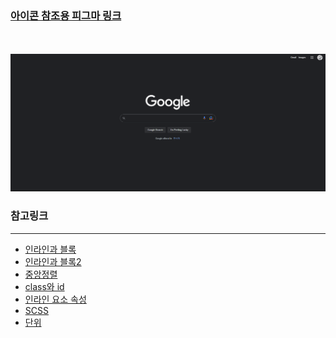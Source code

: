 <h3>
    <a href="https://www.figma.com/file/5jxhYRLV8qbNpPAkSBP0WG/%E2%9D%96-Untitled-UI-%E2%80%93-FREE-Figma-UI-kit-and-design-system-(Community)?node-id=1025%3A31781&t=mFPMNi9Hvb7LM1Fq-1">아이콘 참조용 피그마 링크</a>
</h3>
<br></br>
<img src="./src/img.png"></img>

<br>

### 참고링크
---
- [인라인과 블록](http://www.tcpschool.com/html/html_space_blockInline)
- [인라인과 블록2](https://memostack.tistory.com/275)
- [중앙정렬](https://webdir.tistory.com/31)
- [class와 id](https://heinafantasy.com/155)
- [인라인 요소 속성](https://aboooks.tistory.com/171)
- [SCSS](https://icecokel.tistory.com/20)
- [단위](https://webclub.tistory.com/356)